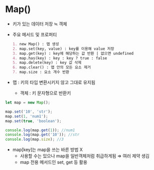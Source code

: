 # Map()

- 키가 있는 데이터 저장 ≒ 객체
- 주요 메서드 및 프로퍼티
    
    ```markdown
    1. new Map() : 맵 생성
    2. map.set(key, value) : key를 이용해 value 저장
    3. map.get(key) : key에 해당하는 값 반환 | 없으면 undefined
    4. map.has(key) : key : key ? true : false
    5. map.delete(key) : key 값 삭제
    6. map.clear() : 맵 안의 모든 요소 제거
    7. map.size : 요소 개수 반환
    ```
    
- 맵 : 키의 타입 변환시키지 않고 그대로 유지됨
    - 객체 : 키 문자형으로 반환키

```jsx
let map = new Map();

map.set('10', 'str');
map.set(1, 'num1');
map.set(true, 'boolean');

console.log(map.get(1)); //num1
console.log(map.get('10')); //str
console.log(map.size); //3
```

- map[key]는 map을 쓰는 바른 방법 X
    - 사용할 수는 있으나 map을 일반객체처럼 취급하게됨 ⇒ 여러 제약 생김
    - map 전용 메서드인 set, get 등 활용

